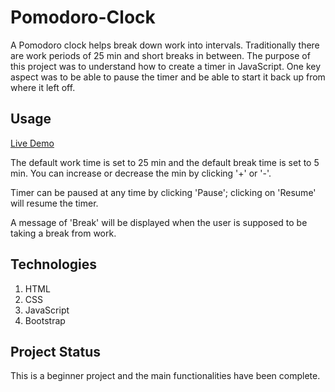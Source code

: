 # Pomodoro-Clock
 A Pomodoro clock helps break down work into intervals. Traditionally there are work periods of 25 min and short breaks in between.
 The purpose of this project was to understand how to create a timer in JavaScript.  One key aspect was to be able to pause the 
 timer and be able to start it back up from where it left off.
 
## Usage
[Live Demo](https://jesserm.github.io/Pomodoro-Clock/)

The default work time is set to 25 min and the default break time is set to 5 min. You can increase or decrease the min by
clicking '+' or '-'.

Timer can be paused at any time by clicking 'Pause'; clicking on 'Resume' will resume the timer.

A message of 'Break' will be displayed when the user is supposed to be taking a break from work.

## Technologies
1. HTML
2. CSS
3. JavaScript
4. Bootstrap

## Project Status
This is a beginner project and the main functionalities have been complete.
